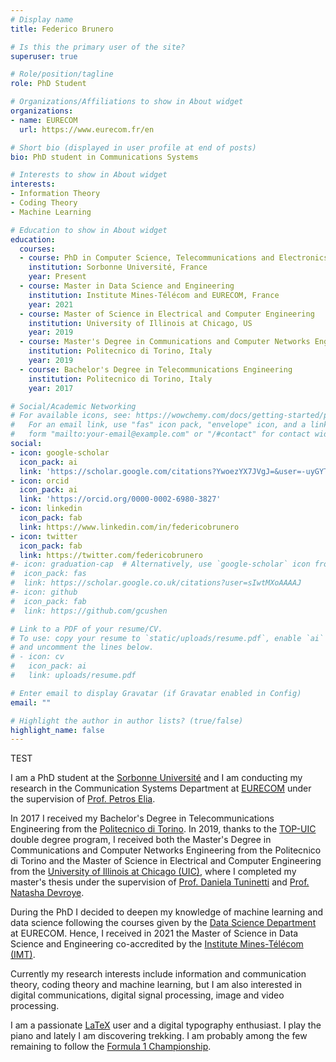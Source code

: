 ```yaml
---
# Display name
title: Federico Brunero

# Is this the primary user of the site?
superuser: true

# Role/position/tagline
role: PhD Student

# Organizations/Affiliations to show in About widget
organizations:
- name: EURECOM
  url: https://www.eurecom.fr/en

# Short bio (displayed in user profile at end of posts)
bio: PhD student in Communications Systems

# Interests to show in About widget
interests:
- Information Theory
- Coding Theory
- Machine Learning

# Education to show in About widget
education:
  courses:
  - course: PhD in Computer Science, Telecommunications and Electronics
    institution: Sorbonne Université, France
    year: Present
  - course: Master in Data Science and Engineering
    institution: Institute Mines-Télécom and EURECOM, France
    year: 2021
  - course: Master of Science in Electrical and Computer Engineering
    institution: University of Illinois at Chicago, US
    year: 2019
  - course: Master's Degree in Communications and Computer Networks Engineering
    institution: Politecnico di Torino, Italy
    year: 2019
  - course: Bachelor's Degree in Telecommunications Engineering
    institution: Politecnico di Torino, Italy
    year: 2017

# Social/Academic Networking
# For available icons, see: https://wowchemy.com/docs/getting-started/page-builder/#icons
#   For an email link, use "fas" icon pack, "envelope" icon, and a link in the
#   form "mailto:your-email@example.com" or "/#contact" for contact widget.
social:
- icon: google-scholar
  icon_pack: ai
  link: 'https://scholar.google.com/citations?YwoezYX7JVgJ=&user=-uyGYTMAAAAJ'
- icon: orcid
  icon_pack: ai
  link: 'https://orcid.org/0000-0002-6980-3827'  
- icon: linkedin
  icon_pack: fab
  link: https://www.linkedin.com/in/federicobrunero
- icon: twitter
  icon_pack: fab
  link: https://twitter.com/federicobrunero
#- icon: graduation-cap  # Alternatively, use `google-scholar` icon from `ai` icon pack
#  icon_pack: fas
#  link: https://scholar.google.co.uk/citations?user=sIwtMXoAAAAJ
#- icon: github
#  icon_pack: fab
#  link: https://github.com/gcushen

# Link to a PDF of your resume/CV.
# To use: copy your resume to `static/uploads/resume.pdf`, enable `ai` icons in `params.toml`, 
# and uncomment the lines below.
# - icon: cv
#   icon_pack: ai
#   link: uploads/resume.pdf

# Enter email to display Gravatar (if Gravatar enabled in Config)
email: ""

# Highlight the author in author lists? (true/false)
highlight_name: false
---
```


TEST

I am a PhD student at the [Sorbonne Université](https://www.sorbonne-universite.fr/) and I am conducting my research in the Communication Systems Department at [EURECOM](https://www.eurecom.fr/) under the supervision of [Prof. Petros Elia](https://www.eurecom.fr/en/people/elia-petros).

In 2017 I received my Bachelor's Degree in Telecommunications Engineering from the [Politecnico di Torino](https://www.polito.it/). In 2019, thanks to the [TOP-UIC](https://didattica.polito.it/laurea_magistrale/ingegneria_civile/en/top_uic) double degree program, I received both the Master's Degree in Communications and Computer Networks Engineering from the Politecnico di Torino and the Master of Science in Electrical and Computer Engineering from the [University of Illinois at Chicago (UIC)](https://www.uic.edu/), where I completed my master's thesis under the supervision of [Prof. Daniela Tuninetti](https://nicest.lab.uic.edu/profiles/tuninetti-daniela/) and [Prof. Natasha Devroye](https://devroye.lab.uic.edu/).

During the PhD I decided to deepen my knowledge of machine learning and data science following the courses given by the [Data Science Department](https://ds.eurecom.fr/) at EURECOM. Hence, I received in 2021 the Master of Science in Data Science and Engineering co-accredited by the [Institute Mines-Télécom (IMT)](https://www.imt.fr/en/).

Currently my research interests include information and communication theory, coding theory and machine learning, but I am also interested in digital communications, digital signal processing, image and video processing.

I am a passionate [LaTeX](https://en.wikipedia.org/wiki/LaTeX) user and a digital typography enthusiast. I play the piano and lately I am discovering trekking. I am probably among the few remaining to follow the [Formula 1 Championship](https://www.formula1.com/).
